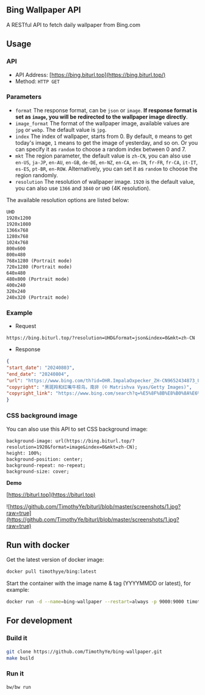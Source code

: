 ## Bing Wallpaper API

A RESTful API to fetch daily wallpaper from Bing.com

## Usage

### API 
* API Address: [https://bing.biturl.top](https://bing.biturl.top/)
* Method: `HTTP GET`

### Parameters

* `format` The response format, can be `json` or `image`. __If response format is set as `image`, you will be redirected to the wallpaper image directly__.
* `image_format` The format of the wallpaper image, available values are `jpg` or `webp`. The default value is `jpg`.
* `index` The index of wallpaper, starts from 0. By default, `0` means to get today's image, `1` means to get the image of yesterday, and so on. Or you can specify it as `random` to choose a random index between 0 and 7.
* `mkt` The region parameter, the default value is `zh-CN`, you can also use `en-US`, `ja-JP`, `en-AU`, `en-GB`, `de-DE`, `en-NZ`, `en-CA`, `en-IN`, `fr-FR`, `fr-CA`, `it-IT`, `es-ES`, `pt-BR`, `en-ROW`. Alternatively, you can set it as `random` to choose the region randomly.
* `resolution` The resolution of wallpaper image. `1920` is the default value, you can also use `1366` and `3840` or `UHD` (4K resolution).

The available resolution options are listed below:
```
UHD
1920x1200
1920x1080
1366x768
1280x768
1024x768
800x600
800x480
768x1280 (Portrait mode)
720x1280 (Portrait mode)
640x480
480x800 (Portrait mode)
400x240
320x240
240x320 (Portrait mode)
```

### Example

* Request

```text
https://bing.biturl.top/?resolution=UHD&format=json&index=0&mkt=zh-CN
```

* Response

```json
{
"start_date": "20240803",
"end_date": "20240804",
"url": "https://www.bing.com/th?id=OHR.ImpalaOxpecker_ZH-CN9652434873_UHD.jpg",
"copyright": "黑斑羚和红嘴牛椋鸟，南非 (© Matrishva Vyas/Getty Images)",
"copyright_link": "https://www.bing.com/search?q=%E5%8F%8B%E8%B0%8A%E6%97%A5&form=hpcapt&mkt=zh-cn"
}
```

### CSS background image

You can also use this API to set CSS background image:

```text
background-image: url(https://bing.biturl.top/?resolution=1920&format=image&index=0&mkt=zh-CN);
height: 100%;
background-position: center;
background-repeat: no-repeat;
background-size: cover;
```

__Demo__  

[https://biturl.top](https://biturl.top)

![https://github.com/TimothyYe/biturl/blob/master/screenshots/1.jpg?raw=true](https://github.com/TimothyYe/biturl/blob/master/screenshots/1.jpg?raw=true)

## Run with docker

Get the latest version of docker image:

```bash
docker pull timothyye/bing:latest
```

Start the container with the image name & tag (YYYYMMDD or latest), for example:

```bash
docker run -d --name=bing-wallpaper --restart=always -p 9000:9000 timothyye/bing:latest
```

## For development

### Build it
```bash
git clone https://github.com/TimothyYe/bing-wallpaper.git
make build
```

### Run it

```bash
bw/bw run
```
